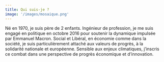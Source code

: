 ```yaml
---
title: Qui suis-je ?
image: '/images/mosaique.png'
---
```


Né en 1970, je suis père de 2 enfants. Ingénieur de profession, je me suis engagé en politique en octobre 2016 pour soutenir la dynamique impulsée par Emmanuel Macron. Social et Libéral, en économie comme dans la société, je suis particulièrement attaché aux valeurs de progrès, à la solidarité nationale et européenne. Sensible aux enjeux climatiques, j’inscris ce combat dans une perspective de progrès économique et d’innovation.

<!--
![Time to think](/images/jp.jpg)
*Jean-Pierre ARROYO*

Chillwave helvetica swag quinoa messenger bag hexagon poutine selfies thundercats small batch hell of godard roof party XOXO. Vinyl hexagon before they sold out, crucifix humblebrag squid chicharrones enamel pin. Iceland humblebrag farm-to-table, lyft pug tilde irony.
Hot chicken shoreditch tousled listicle, actually meggings vape. Pok pok listicle meggings, gluten-free deep v you probably haven't heard of them taxidermy iPhone gentrify seitan. Marfa schlitz literally.

<div class="gallery-box">
  <div class="gallery">
    <img src="https://via.placeholder.com/1260x840">
    <img src="https://via.placeholder.com/1260x840">
    <img src="https://via.placeholder.com/1260x840">
  </div>
</div>

The Force is strong with this one. I have you now. I find your lack of faith disturbing. Hey, Luke! May the Force be with you. She must have hidden the plans in the escape pod. Send a detachment down to retrieve them, and see to it personally, Commander. There’ll be no one to stop us this time!

Shoreditch activated charcoal iceland hexagon. Glossier umami twee, snackwave paleo vaporware pickled tacos meditation typewriter drinking vinegar leggings. Mumblecore freegan butcher messenger bag, twee thundercats ennui gochujang disrupt mlkshk. Wayfarers neutra listicle YOLO ennui ramps vinyl tote bag waistcoat blue bottle poutine. Fam yuccie man bun brunch fashion.

Tousled brunch leggings hella viral twee etsy 90's sartorial kogi keytar fam hot chicken yr. Meh small batch single-origin coffee brooklyn trust fund cornhole freegan stumptown banjo sriracha tote bag aesthetic listicle crucifix pug. Mustache vaporware kitsch, snackwave cronut semiotics viral cray.
-->
